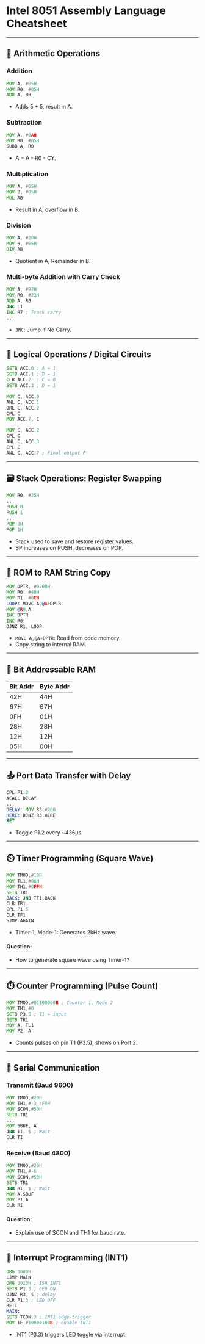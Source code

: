 # Intel 8051 Assembly Language Cheatsheet
---

## 🧮 Arithmetic Operations

### Addition
```asm
MOV A, #05H
MOV R0, #05H
ADD A, R0
```
- Adds 5 + 5, result in A.

### Subtraction
```asm
MOV A, #0AH
MOV R0, #05H
SUBB A, R0
```
- A = A - R0 - CY.

### Multiplication
```asm
MOV A, #05H
MOV B, #05H
MUL AB
```
- Result in A, overflow in B.

### Division
```asm
MOV A, #20H
MOV B, #05H
DIV AB
```
- Quotient in A, Remainder in B.

### Multi-byte Addition with Carry Check
```asm
MOV A, #92H
MOV R0, #23H
ADD A, R0
JNC L1
INC R7 ; Track carry
...
```
- `JNC`: Jump if No Carry.


---

## 🔗 Logical Operations / Digital Circuits
```asm
SETB ACC.0 ; A = 1
SETB ACC.1 ; B = 1
CLR ACC.2  ; C = 0
SETB ACC.3 ; D = 1

MOV C, ACC.0
ANL C, ACC.1
ORL C, ACC.2
CPL C
MOV ACC.7, C

MOV C, ACC.2
CPL C
ANL C, ACC.3
CPL C
ANL C, ACC.7 ; Final output F
```

---

## 🗃️ Stack Operations: Register Swapping
```asm
MOV R0, #25H
...
PUSH 0
PUSH 1
...
POP 0H
POP 1H
```
- Stack used to save and restore register values.
- SP increases on PUSH, decreases on POP.


---

## 🔁 ROM to RAM String Copy
```asm
MOV DPTR, #0200H
MOV R0, #40H
MOV R1, #0EH
LOOP: MOVC A,@A+DPTR
MOV @R0,A
INC DPTR
INC R0
DJNZ R1, LOOP
```
- `MOVC A,@A+DPTR`: Read from code memory.
- Copy string to internal RAM.

---

## 📌 Bit Addressable RAM
| Bit Addr | Byte Addr |
|----------|-----------|
| 42H      | 44H       |
| 67H      | 67H       |
| 0FH      | 01H       |
| 28H      | 28H       |
| 12H      | 12H       |
| 05H      | 00H       |

---

## 📤 Port Data Transfer with Delay
```asm
CPL P1.2
ACALL DELAY
...
DELAY: MOV R3,#200
HERE: DJNZ R3,HERE
RET
```
- Toggle P1.2 every ~436µs.

---

## ⏲️ Timer Programming (Square Wave)
```asm
MOV TMOD,#10H
MOV TL1,#06H
MOV TH1,#0FFH
SETB TR1
BACK: JNB TF1,BACK
CLR TR1
CPL P1.5
CLR TF1
SJMP AGAIN
```
- Timer-1, Mode-1: Generates 2kHz wave.

#### Question:
- How to generate square wave using Timer-1?

---

## ⏱️ Counter Programming (Pulse Count)
```asm
MOV TMOD,#01100000B ; Counter 1, Mode 2
MOV TH1,#0
SETB P3.5 ; T1 = input
SETB TR1
MOV A, TL1
MOV P2, A
```
- Counts pulses on pin T1 (P3.5), shows on Port 2.

---

## 📡 Serial Communication

### Transmit (Baud 9600)
```asm
MOV TMOD,#20H
MOV TH1,#-3 ;FDH
MOV SCON,#50H
SETB TR1
...
MOV SBUF, A
JNB TI, $ ; Wait
CLR TI
```

### Receive (Baud 4800)
```asm
MOV TMOD,#20H
MOV TH1,#-6
MOV SCON,#50H
SETB TR1
JNB RI, $ ; Wait
MOV A,SBUF
MOV P1,A
CLR RI
```

#### Question:
- Explain use of SCON and TH1 for baud rate.

---

## 🚨 Interrupt Programming (INT1)
```asm
ORG 0000H
LJMP MAIN
ORG 0013H ; ISR INT1
SETB P1.3 ; LED ON
DJNZ R3, $ ; delay
CLR P1.3 ; LED OFF
RETI
MAIN:
SETB TCON.3 ; INT1 edge-trigger
MOV IE,#10000100B ; Enable INT1
```
- INT1 (P3.3) triggers LED toggle via interrupt.
